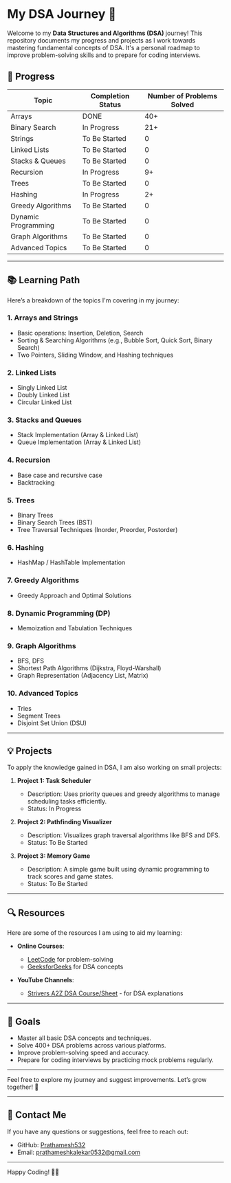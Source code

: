 # My DSA Journey 🚀

Welcome to my **Data Structures and Algorithms (DSA)** journey! This repository documents my progress and projects as I work towards mastering fundamental concepts of DSA. It's a personal roadmap to improve problem-solving skills and to prepare for coding interviews.

## 🚧 Progress

| Topic               | Completion Status | Number of Problems Solved |
| ------------------- | ----------------- | ------------------------- |
| Arrays              | DONE              | 40+                       |
| Binary Search       | In Progress       | 21+                       |
| Strings             | To Be Started     | 0                         |
| Linked Lists        | To Be Started     | 0                         |
| Stacks & Queues     | To Be Started     | 0                         |
| Recursion           | In Progress       | 9+                        |
| Trees               | To Be Started     | 0                         |
| Hashing             | In Progress       | 2+                        |
| Greedy Algorithms   | To Be Started     | 0                         |
| Dynamic Programming | To Be Started     | 0                         |
| Graph Algorithms    | To Be Started     | 0                         |
| Advanced Topics     | To Be Started     | 0                         |

---

## 📚 Learning Path

Here’s a breakdown of the topics I'm covering in my journey:

### 1. **Arrays and Strings**

- Basic operations: Insertion, Deletion, Search
- Sorting & Searching Algorithms (e.g., Bubble Sort, Quick Sort, Binary Search)
- Two Pointers, Sliding Window, and Hashing techniques

### 2. **Linked Lists**

- Singly Linked List
- Doubly Linked List
- Circular Linked List

### 3. **Stacks and Queues**

- Stack Implementation (Array & Linked List)
- Queue Implementation (Array & Linked List)

### 4. **Recursion**

- Base case and recursive case
- Backtracking

### 5. **Trees**

- Binary Trees
- Binary Search Trees (BST)
- Tree Traversal Techniques (Inorder, Preorder, Postorder)

### 6. **Hashing**

- HashMap / HashTable Implementation

### 7. **Greedy Algorithms**

- Greedy Approach and Optimal Solutions

### 8. **Dynamic Programming (DP)**

- Memoization and Tabulation Techniques

### 9. **Graph Algorithms**

- BFS, DFS
- Shortest Path Algorithms (Dijkstra, Floyd-Warshall)
- Graph Representation (Adjacency List, Matrix)

### 10. **Advanced Topics**

- Tries
- Segment Trees
- Disjoint Set Union (DSU)

---

## 💡 Projects

To apply the knowledge gained in DSA, I am also working on small projects:

1. **Project 1: Task Scheduler**

   - Description: Uses priority queues and greedy algorithms to manage scheduling tasks efficiently.
   - Status: In Progress

2. **Project 2: Pathfinding Visualizer**

   - Description: Visualizes graph traversal algorithms like BFS and DFS.
   - Status: To Be Started

3. **Project 3: Memory Game**
   - Description: A simple game built using dynamic programming to track scores and game states.
   - Status: To Be Started

---

## 🔍 Resources

Here are some of the resources I am using to aid my learning:

- **Online Courses**:

  - [LeetCode](https://leetcode.com) for problem-solving
  - [GeeksforGeeks](https://geeksforgeeks.org) for DSA concepts

- **YouTube Channels**:
  - [Strivers A2Z DSA Course/Sheet](https://www.youtube.com/@takeUforward) - for DSA explanations

---

## 🎯 Goals

- Master all basic DSA concepts and techniques.
- Solve 400+ DSA problems across various platforms.
- Improve problem-solving speed and accuracy.
- Prepare for coding interviews by practicing mock problems regularly.

---

Feel free to explore my journey and suggest improvements. Let’s grow together! 💪

---

## 🚀 Contact Me

If you have any questions or suggestions, feel free to reach out:

- GitHub: [Prathamesh532](https://github.com/Prathamesh532)
- Email: prathameshkalekar0532@gmail.com

---

Happy Coding! 👨‍💻
